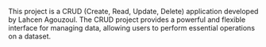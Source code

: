 This project is a CRUD (Create, Read, Update, Delete) application developed by Lahcen Agouzoul. The CRUD project provides a powerful and flexible interface for managing data, allowing users to perform essential operations on a dataset.